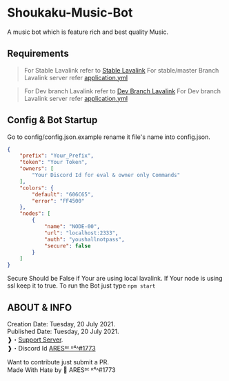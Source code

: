 # Shoukaku-Music-Bot
A music bot which is feature rich and best quality Music.

## Requirements
> For Stable Lavalink refer to [Stable Lavalink](https://github.com/freyacodes/Lavalink/releases)
> For stable/master Branch Lavalink server refer [application.yml](https://github.com/freyacodes/Lavalink/blob/master/LavalinkServer/application.yml.example)

> For Dev branch Lavalink refer to [Dev Branch Lavalink](https://ci.fredboat.com/viewType.html?buildTypeId=Lavalink_Build&branch_Lavalink=refs%2Fheads%2Fdev&tab=buildTypeStatusDiv) 
> For Dev branch Lavalink server refer [application.yml](https://github.com/freyacodes/Lavalink/blob/dev/LavalinkServer/application.yml.example)

## Config & Bot Startup
Go to config/config.json.example rename it file's name into config.json.
```json
{
    "prefix": "Your_Prefix",
    "token": "Your Token",
    "owners": [
        "Your Discord Id for eval & owner only Commands"
    ],
    "colors": {
        "default": "606C65",
        "error": "FF4500"
    },
    "nodes": [
        {
            "name": "NODE-00",
            "url": "localhost:2333",
            "auth": "youshallnotpass",
            "secure": false
        }
    ]
}
```
Secure Should be False if Your are using local lavalink. If Your node is using ssl keep it to true.                                                                              To run the Bot just type `npm start`

## ABOUT & INFO
Creation Date: Tuesday, 20 July 2021.        
Published Date: Tuesday, 20 July 2021.                                                                                 
❱・[Support Server](https://discord.gg/dB6RzCbZhW).                                                 
❱・Discord Id [ARESᴮᴱ ᴿ⁴ᴬ#1773](https://discord.com/users/688028837711446041)

Want to contribute just submit a PR.                                                                                   
Made With Hate by 🖤 ARESᴮᴱ ᴿ⁴ᴬ#1773
